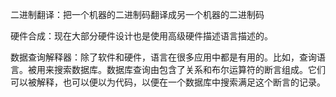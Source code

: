 二进制翻译：把一个机器的二进制码翻译成另一个机器的二进制码

硬件合成：现在大部分硬件设计也是使用高级硬件描述语言描述的。

数据查询解释器：除了软件和硬件，语言在很多应用中都是有用的。比如，查询语言。被用来搜索数据库。数据库查询由包含了关系和布尔运算符的断言组成。它们可以被解释，也可以便以为代码，以便在一个数据库中搜索满足这个断言的记录。

